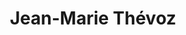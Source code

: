 ---
title: Jean-Marie Thévoz
link: http://clamans.hautetfort.com/
description: Jean-Marie Thévoz est pasteur retraité de l’Église évangélique réformée du canton de Vaud. Il publie régulièrement des prédications issues de ses archives.
tags: Vaud
---